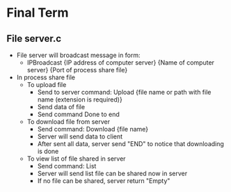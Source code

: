# Final Term
## File server.c
- File server will broadcast message in form:
    * IPBroadcast {IP address of computer server} {Name of computer server} {Port of process share file}
- In process share file
    * To upload file
        + Send to server command: Upload {file name or path with file name (extension is required)}
        + Send data of file
        + Send command Done to end
    * To download file from server
        + Send command: Download {file name}
        + Server will send data to client
        + After sent all data, server send "END" to notice that downloading is done
    * To view list of file shared in server
        + Send command: List
        + Server will send list file can be shared now in server
        + If no file can be shared, server return "Empty"